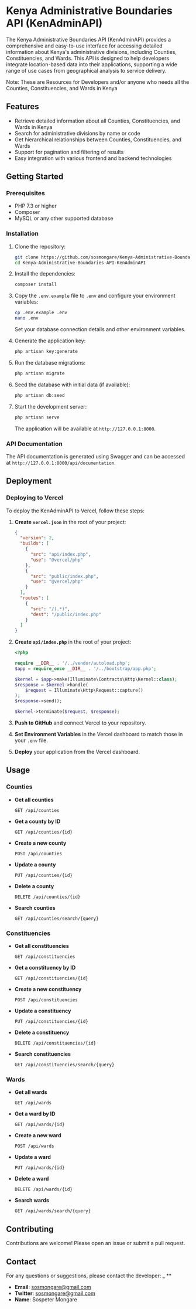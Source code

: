 # Kenya Administrative Boundaries API (KenAdminAPI)

The Kenya Administrative Boundaries API (KenAdminAPI) provides a comprehensive and easy-to-use interface for accessing detailed information about Kenya's administrative divisions, including Counties, Constituencies, and Wards. This API is designed to help developers integrate location-based data into their applications, supporting a wide range of use cases from geographical analysis to service delivery.

Note: These are Resources for Developers and/or anyone who needs all the Counties, Constituencies, and Wards in Kenya

## Features

- Retrieve detailed information about all Counties, Constituencies, and Wards in Kenya
- Search for administrative divisions by name or code
- Get hierarchical relationships between Counties, Constituencies, and Wards
- Support for pagination and filtering of results
- Easy integration with various frontend and backend technologies

## Getting Started

### Prerequisites

- PHP 7.3 or higher
- Composer
- MySQL or any other supported database

### Installation

1. Clone the repository:

    ```bash
    git clone https://github.com/sosmongare/Kenya-Administrative-Boundaries-API-KenAdminAPI.git
    cd Kenya-Administrative-Boundaries-API-KenAdminAPI
    ```

2. Install the dependencies:

    ```bash
    composer install
    ```

3. Copy the `.env.example` file to `.env` and configure your environment variables:

    ```bash
    cp .env.example .env
    nano .env
    ```

    Set your database connection details and other environment variables.

4. Generate the application key:

    ```bash
    php artisan key:generate
    ```

5. Run the database migrations:

    ```bash
    php artisan migrate
    ```

6. Seed the database with initial data (if available):

    ```bash
    php artisan db:seed
    ```

7. Start the development server:

    ```bash
    php artisan serve
    ```

    The application will be available at `http://127.0.0.1:8000`.

### API Documentation

The API documentation is generated using Swagger and can be accessed at `http://127.0.0.1:8000/api/documentation`.

## Deployment

### Deploying to Vercel

To deploy the KenAdminAPI to Vercel, follow these steps:

1. **Create `vercel.json`** in the root of your project:

    ```json
    {
      "version": 2,
      "builds": [
        {
          "src": "api/index.php",
          "use": "@vercel/php"
        },
        {
          "src": "public/index.php",
          "use": "@vercel/php"
        }
      ],
      "routes": [
        {
          "src": "/(.*)",
          "dest": "/public/index.php"
        }
      ]
    }
    ```

2. **Create `api/index.php`** in the root of your project:

    ```php
    <?php

    require __DIR__ . '/../vendor/autoload.php';
    $app = require_once __DIR__ . '/../bootstrap/app.php';

    $kernel = $app->make(Illuminate\Contracts\Http\Kernel::class);
    $response = $kernel->handle(
        $request = Illuminate\Http\Request::capture()
    );
    $response->send();

    $kernel->terminate($request, $response);
    ```

3. **Push to GitHub** and connect Vercel to your repository.

4. **Set Environment Variables** in the Vercel dashboard to match those in your `.env` file.

5. **Deploy** your application from the Vercel dashboard.

## Usage

### Counties

- **Get all counties**

    ```
    GET /api/counties
    ```

- **Get a county by ID**

    ```
    GET /api/counties/{id}
    ```

- **Create a new county**

    ```
    POST /api/counties
    ```

- **Update a county**

    ```
    PUT /api/counties/{id}
    ```

- **Delete a county**

    ```
    DELETE /api/counties/{id}
    ```

- **Search counties**

    ```
    GET /api/counties/search/{query}
    ```

### Constituencies

- **Get all constituencies**

    ```
    GET /api/constituencies
    ```

- **Get a constituency by ID**

    ```
    GET /api/constituencies/{id}
    ```

- **Create a new constituency**

    ```
    POST /api/constituencies
    ```

- **Update a constituency**

    ```
    PUT /api/constituencies/{id}
    ```

- **Delete a constituency**

    ```
    DELETE /api/constituencies/{id}
    ```

- **Search constituencies**

    ```
    GET /api/constituencies/search/{query}
    ```

### Wards

- **Get all wards**

    ```
    GET /api/wards
    ```

- **Get a ward by ID**

    ```
    GET /api/wards/{id}
    ```

- **Create a new ward**

    ```
    POST /api/wards
    ```

- **Update a ward**

    ```
    PUT /api/wards/{id}
    ```

- **Delete a ward**

    ```
    DELETE /api/wards/{id}
    ```

- **Search wards**

    ```
    GET /api/wards/search/{query}
    ```

## Contributing

Contributions are welcome! Please open an issue or submit a pull request.


## Contact

For any questions or suggestions, please contact the developer:
_ **
- **Email**: sosmongare@gmail.com
- **Twitter**: [sosmongare@gmail.com](https://x.com/msnmongare)
- **Name**: Sospeter Mongare